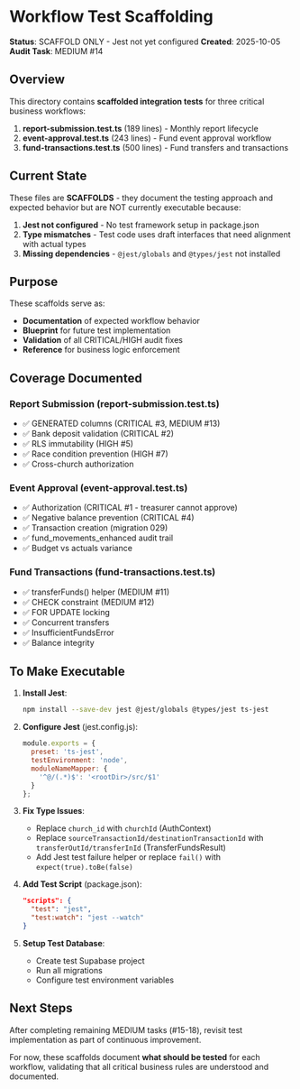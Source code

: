 # Workflow Test Scaffolding

**Status**: SCAFFOLD ONLY - Jest not yet configured
**Created**: 2025-10-05
**Audit Task**: MEDIUM #14

## Overview

This directory contains **scaffolded integration tests** for three critical business workflows:

1. **report-submission.test.ts** (189 lines) - Monthly report lifecycle
2. **event-approval.test.ts** (243 lines) - Fund event approval workflow
3. **fund-transactions.test.ts** (500 lines) - Fund transfers and transactions

## Current State

These files are **SCAFFOLDS** - they document the testing approach and expected behavior but are NOT currently executable because:

1. **Jest not configured** - No test framework setup in package.json
2. **Type mismatches** - Test code uses draft interfaces that need alignment with actual types
3. **Missing dependencies** - `@jest/globals` and `@types/jest` not installed

## Purpose

These scaffolds serve as:

- **Documentation** of expected workflow behavior
- **Blueprint** for future test implementation
- **Validation** of all CRITICAL/HIGH audit fixes
- **Reference** for business logic enforcement

## Coverage Documented

### Report Submission (report-submission.test.ts)
- ✅ GENERATED columns (CRITICAL #3, MEDIUM #13)
- ✅ Bank deposit validation (CRITICAL #2)
- ✅ RLS immutability (HIGH #5)
- ✅ Race condition prevention (HIGH #7)
- ✅ Cross-church authorization

### Event Approval (event-approval.test.ts)
- ✅ Authorization (CRITICAL #1 - treasurer cannot approve)
- ✅ Negative balance prevention (CRITICAL #4)
- ✅ Transaction creation (migration 029)
- ✅ fund_movements_enhanced audit trail
- ✅ Budget vs actuals variance

### Fund Transactions (fund-transactions.test.ts)
- ✅ transferFunds() helper (MEDIUM #11)
- ✅ CHECK constraint (MEDIUM #12)
- ✅ FOR UPDATE locking
- ✅ Concurrent transfers
- ✅ InsufficientFundsError
- ✅ Balance integrity

## To Make Executable

1. **Install Jest**:
   ```bash
   npm install --save-dev jest @jest/globals @types/jest ts-jest
   ```

2. **Configure Jest** (jest.config.js):
   ```js
   module.exports = {
     preset: 'ts-jest',
     testEnvironment: 'node',
     moduleNameMapper: {
       '^@/(.*)$': '<rootDir>/src/$1'
     }
   };
   ```

3. **Fix Type Issues**:
   - Replace `church_id` with `churchId` (AuthContext)
   - Replace `sourceTransactionId/destinationTransactionId` with `transferOutId/transferInId` (TransferFundsResult)
   - Add Jest test failure helper or replace `fail()` with `expect(true).toBe(false)`

4. **Add Test Script** (package.json):
   ```json
   "scripts": {
     "test": "jest",
     "test:watch": "jest --watch"
   }
   ```

5. **Setup Test Database**:
   - Create test Supabase project
   - Run all migrations
   - Configure test environment variables

## Next Steps

After completing remaining MEDIUM tasks (#15-18), revisit test implementation as part of continuous improvement.

For now, these scaffolds document **what should be tested** for each workflow, validating that all critical business rules are understood and documented.
